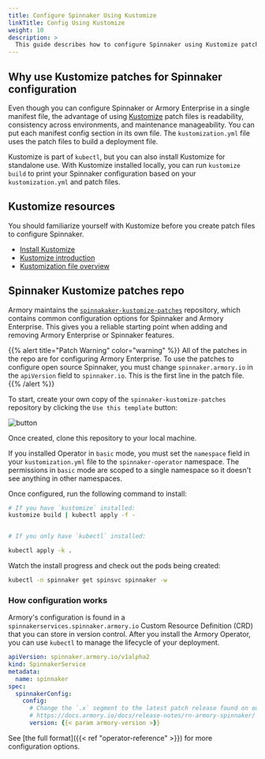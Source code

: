 ```yaml
---
title: Configure Spinnaker Using Kustomize
linkTitle: Config Using Kustomize
weight: 10
description: >
  This guide describes how to configure Spinnaker using Kustomize patches.
---
```


## Why use Kustomize patches for Spinnaker configuration

Even though you can configure Spinnaker or Armory Enterprise in a single manifest file, the advantage of using [Kustomize](https://kustomize.io/) patch files is readability, consistency across environments, and maintenance manageability. You can put each manifest config section in its own file. The `kustomization.yml` file uses the patch files to build a deployment file.

Kustomize is part of `kubectl`, but you can also install Kustomize for standalone use. With Kustomize installed locally, you can run `kustomize build` to print your Spinnaker configuration based on your `kustomization.yml` and patch files.

## Kustomize resources

You should familiarize yourself with Kustomize before you create patch files to configure Spinnaker.

* [Install Kustomize](https://kubectl.docs.kubernetes.io/installation/kustomize/)
* [Kustomize introduction](https://kubectl.docs.kubernetes.io/guides/introduction/kustomize/)
* [Kustomization file overview](https://kubectl.docs.kubernetes.io/references/kustomize/kustomization/)

## Spinnaker Kustomize patches repo

Armory maintains the [`spinnakaker-kustomize-patches`](https://github.com/armory/spinnaker-kustomize-patches) repository, which contains common configuration options for Spinnaker and Armory Enterprise. This gives you a reliable starting point when adding and removing Armory Enterprise or Spinnaker features.

{{% alert title="Patch Warning" color="warning" %}}
All of the patches in the repo are for configuring Armory Enterprise. To use the patches to configure open source Spinnaker, you must change `spinnaker.armory.io` in the `apiVersion` field to `spinnaker.io`. This is the first line in the patch file.
{{% /alert %}}

To start, create your own copy of the `spinnaker-kustomize-patches` repository
by clicking the `Use this template` button:

![button](/images/kustomize-patches-repo-clone.png)

Once created, clone this repository to your local machine.

If you installed Operator in `basic` mode, you must set the `namespace` field
in your `kustomization.yml` file to the `spinnaker-operator` namespace.  The
permissions in `basic` mode are scoped to a single namespace so it doesn't see
anything in other namespaces.

Once configured, run the following command to install:

```bash
# If you have `kustomize` installed:
kustomize build | kubectl apply -f -


# If you only have `kubectl` installed:

kubectl apply -k .
```

Watch the install progress and check out the pods being created:

```bash
kubectl -n spinnaker get spinsvc spinnaker -w
```

### How configuration works

Armory's configuration is found in a `spinnakerservices.spinnaker.armory.io`
Custom Resource Definition (CRD) that you can store in version control. After
you install the Armory Operator, you can use `kubectl` to manage the lifecycle
of your deployment.

```yaml
apiVersion: spinnaker.armory.io/v1alpha2
kind: SpinnakerService
metadata:
  name: spinnaker
spec:
  spinnakerConfig:
    config:
      # Change the `.x` segment to the latest patch release found on our website:
      # https://docs.armory.io/docs/release-notes/rn-armory-spinnaker/
      version: {{< param armory-version >}}
```

See [the full format]({{< ref "operator-reference" >}}) for more configuration
options.
